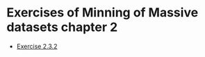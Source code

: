 # Exercises of Minning of Massive datasets chapter 2

* [Exercise 2.3.2](https://github.com/E008001/Minnig-of-massive-datasets-Exercises/blob/master/MapReduce%20Algorithm%20Matrix%20Multiplication.pdf)
